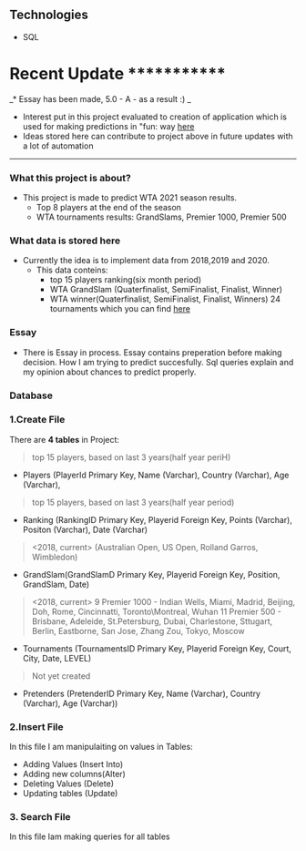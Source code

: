 ## Technologies
* SQL
# Recent Update ***********
_* Essay has been made, 5.0 - A - as a result :) _ 
* Interest put in this project evaluated to creation of application which is used for  making predictions in "fun: way [here](https://github.com/BartlomiejWarzecha/NewTennisTournament)
* Ideas stored here can contribute to project above in future updates with a lot of automation
*****************************************************


### What this project is about?
    
   + This project is made to predict WTA 2021 season results. 
     - Top 8 players at the end of the season
     - WTA tournaments results: GrandSlams, Premier 1000, Premier 500

### What data is stored here    
   + Currently the idea is to implement data from 2018,2019 and 2020. 
       - This data conteins:
           - top 15 players ranking(six month period)
           - WTA GrandSlam (Quaterfinalist, SemiFinalist, Finalist, Winner)
           - WTA winner(Quaterfinalist, SemiFinalist, Finalist, Winners) 24 tournaments which you can find [here](https://fantasy.wtatennis.com/static/how-to-play)
 
### Essay
   + There is Essay in process. Essay contains preperation before making decision. How I am trying to predict succesfully. Sql queries explain and 
   my opinion about chances to predict properly.

### Database

### 1.Create File

There are **4 tables** in Project:
   
   > top 15 players, based on last 3 years(half year periH)
   - Players (PlayerId Primary Key, Name (Varchar), Country (Varchar), Age (Varchar), 

   > top 15 players, based on last 3 years(half year period)
   - Ranking (RankingID Primary Key, Playerid Foreign Key, Points (Varchar), Positon (Varchar), Date (Varchar)

   > <2018, current> (Australian Open, US Open, Rolland Garros, Wimbledon)
   - GrandSlam(GrandSlamD Primary Key, Playerid Foreign Key, Position, GrandSlam, Date)

   > <2018, current> 
   > 9 Premier 1000 - Indian Wells, Miami, Madrid, Beijing, Doh, Rome, Cincinnatti, Toronto\Montreal, Wuhan
   > 11 Premier 500 - Brisbane, Adeleide, St.Petersburg, Dubai, Charlestone, Sttugart, Berlin, Eastborne, San Jose, Zhang Zou, Tokyo, Moscow

   - Tournaments (TournamentsID Primary Key, Playerid Foreign Key, Court, City, Date, LEVEL)

  > Not yet created 

   - Pretenders (PretenderID Primary Key, Name (Varchar), Country (Varchar), Age (Varchar)) 

### 2.Insert File

In this file I am manipulaiting on values in Tables:
   - Adding Values (Insert Into)
   - Adding new columns(Alter)
   - Deleting Values (Delete)
   - Updating tables (Update)

### 3. Search File

In this file Iam making queries for all tables




